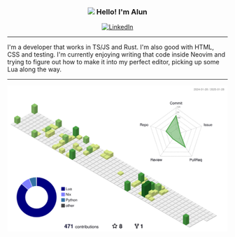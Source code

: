 <!-- Heading -->
<h3 align="center"><img src = "https://raw.githubusercontent.com/MartinHeinz/MartinHeinz/master/wave.gif" width = 30px> Hello! I'm Alun</h3>
<div align="center">
<a href="https://www.linkedin.com/in/alunturner"><img src="https://img.shields.io/badge/LinkedIn--_.svg?style=social&logo=linkedin" alt="LinkedIn"></a>
</div>

<hr />

 I'm a developer that works in TS/JS and Rust. I'm also good with HTML, CSS and testing. I'm currently enjoying writing that code inside Neovim and trying to figure out how to make it into my perfect editor, picking up some Lua along the way.

<hr />

![](./profile-3d-contrib/profile-green.svg)
